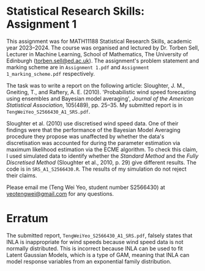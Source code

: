 # Statistical Research Skills: Assignment 1

This assignment was for MATH11188 Statistical Research Skills, academic year 2023–2024. 
The course was organised and lectured by Dr. Torben Sell, Lecturer in Machine Learning, School of Mathematics, The University of Edinburgh (torben.sell@ed.ac.uk).
The assignment's problem statement and marking scheme are in `Assignment 1.pdf` and `Assignment 1_marking_scheme.pdf` respectively.

The task was to write a report on the following article: Sloughter, J. M., Gneiting, T., and Raftery, A. E. (2010). 'Probabilistic wind speed forecasting using ensembles and Bayesian model averaging', *Journal of the American Statistical Association*, 105(489), pp. 25–35.
My submitted report is in `TengWeiYeo_S2566430_A1_SRS.pdf`. 

Sloughter et al. (2010) use discretised wind speed data.
One of their findings were that the performance of the Bayesian Model Averaging procedure they propose was unaffected by whether the data's discretisation was accounted for during the parameter estimation via maximum likelihood estimation via the ECME algorithm. 
To check this claim, I used simulated data to identify whether the *Standard Method* and the *Fully Discretised Method* (Sloughter et al., 2010, p. 29) give different results. 
The code is in `SRS_A1_S2566430.R`.
The results of my simulation do not reject their claims.

Please email me (Teng Wei Yeo, student number S2566430) at yeotengwei@gmail.com for any questions.

# Erratum
The submitted report, `TengWeiYeo_S2566430_A1_SRS.pdf`, falsely states that INLA is inappropriate for wind speeds because wind speed data is not normally distributed. 
This is incorrect because INLA can be used to fit Latent Gaussian Models, which is a type of GAM, meaning that INLA can model response variables from an exponential family distribution.